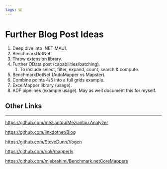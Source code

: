 ```yaml
---
tags: 💻
---
```


# Further Blog Post Ideas

1. Deep dive into .NET MAUI.
2. BenchmarkDotNet.
3. Throw extension library.
4. Further OData post (capabilities/batching).
	1. To include select, filter, expand, count, search & compute.
5. BenchmarkDotNet (AutoMapper vs Mapster).
6. Combine points 4/5 into a full grids example.
7. ExcelMapper library (usage).
8. ADF pipelines (example usage). May as well document this for myself.

## Other Links
---

https://github.com/meziantou/Meziantou.Analyzer

https://github.com/linkdotnet/Blog

https://github.com/SteveDunn/Vogen

https://github.com/riok/mapperly

https://github.com/mjebrahimi/Benchmark.netCoreMappers
